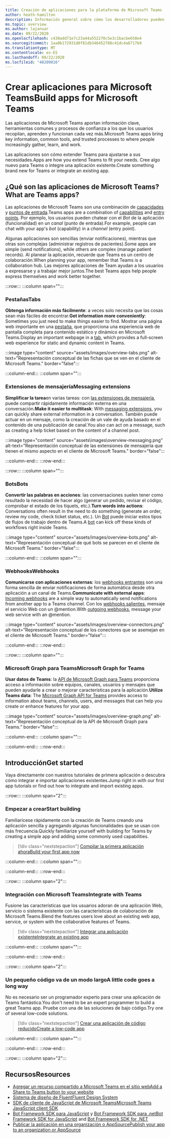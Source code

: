 ```yaml
---
title: Creación de aplicaciones para la plataforma de Microsoft Teams
author: heath-hamilton
description: Información general sobre cómo los desarrolladores pueden ampliar y personalizar las características de Microsoft Teams con aplicaciones personalizadas.
ms.topic: overview
ms.author: lajanuar
ms.date: 09/22/2020
ms.openlocfilehash: c430add71e7c23a44a552270c5e3c1bacbe650e4
ms.sourcegitcommit: 1aa0b172931d0f81db346452788c41dc4a6717b9
ms.translationtype: MT
ms.contentlocale: es-ES
ms.lasthandoff: 09/22/2020
ms.locfileid: "48209816"
---
```

# <a name="build-apps-for-microsoft-teams"></a><span data-ttu-id="833e0-103">Crear aplicaciones para Microsoft Teams</span><span class="sxs-lookup"><span data-stu-id="833e0-103">Build apps for Microsoft Teams</span></span>

<span data-ttu-id="833e0-104">Las aplicaciones de Microsoft Teams aportan información clave, herramientas comunes y procesos de confianza a los que los usuarios recopilan, aprenden y funcionan cada vez más.</span><span class="sxs-lookup"><span data-stu-id="833e0-104">Microsoft Teams apps bring key information, common tools, and trusted processes to where people increasingly gather, learn, and work.</span></span>

<span data-ttu-id="833e0-105">Las aplicaciones son cómo extender Teams para ajustarse a sus necesidades.</span><span class="sxs-lookup"><span data-stu-id="833e0-105">Apps are how you extend Teams to fit your needs.</span></span> <span data-ttu-id="833e0-106">Cree algo nuevo para Teams o integre una aplicación existente.</span><span class="sxs-lookup"><span data-stu-id="833e0-106">Create something brand new for Teams or integrate an existing app.</span></span>

## <a name="what-are-teams-apps"></a><span data-ttu-id="833e0-107">¿Qué son las aplicaciones de Microsoft Teams?</span><span class="sxs-lookup"><span data-stu-id="833e0-107">What are Teams apps?</span></span>

<span data-ttu-id="833e0-108">Las aplicaciones de Microsoft Teams son una combinación de [capacidades](concepts/capabilities-overview.md) y [puntos de entrada](concepts/extensibility-points.md).</span><span class="sxs-lookup"><span data-stu-id="833e0-108">Teams apps are a combination of [capabilities](concepts/capabilities-overview.md) and [entry points](concepts/extensibility-points.md).</span></span> <span data-ttu-id="833e0-109">Por ejemplo, los usuarios pueden chatear con el *Bot* de la aplicación (funcionalidad) en un *canal* (punto de entrada).</span><span class="sxs-lookup"><span data-stu-id="833e0-109">For example, people can chat with your app's *bot* (capability) in a *channel* (entry point).</span></span>

<span data-ttu-id="833e0-110">Algunas aplicaciones son sencillas (enviar notificaciones), mientras que otras son complejas (administrar registros de pacientes).</span><span class="sxs-lookup"><span data-stu-id="833e0-110">Some apps are simple (send notifications), while others are complex (manage patient records).</span></span> <span data-ttu-id="833e0-111">Al planear la aplicación, recuerde que Teams es un centro de colaboración.</span><span class="sxs-lookup"><span data-stu-id="833e0-111">When planning your app, remember that Teams is a collaboration hub.</span></span> <span data-ttu-id="833e0-112">Las mejores aplicaciones de Team ayudan a los usuarios a expresarse y a trabajar mejor juntos.</span><span class="sxs-lookup"><span data-stu-id="833e0-112">The best Teams apps help people express themselves and work better together.</span></span>

:::row:::
   :::column span="":::

### <a name="tabs"></a><span data-ttu-id="833e0-113">Pestañas</span><span class="sxs-lookup"><span data-stu-id="833e0-113">Tabs</span></span>

<span data-ttu-id="833e0-114">**Obtenga información más fácilmente**: a veces solo necesita que las cosas sean más fáciles de encontrar.</span><span class="sxs-lookup"><span data-stu-id="833e0-114">**Get information more conveniently**: Sometimes you just need to make things easier to find.</span></span> <span data-ttu-id="833e0-115">Mostrar una página web importante en una [pestaña](tabs/what-are-tabs.md), que proporciona una experiencia web de pantalla completa para contenido estático y dinámico en Microsoft Teams.</span><span class="sxs-lookup"><span data-stu-id="833e0-115">Display an important webpage in a [tab](tabs/what-are-tabs.md), which provides a full-screen web experience for static and dynamic content in Teams.</span></span>

:::image type="content" source="assets/images/overview-tabs.png" alt-text="Representación conceptual de las fichas que se ven en el cliente de Microsoft Teams." border="false":::

   :::column-end:::
   :::column span="":::

### <a name="messaging-extensions"></a><span data-ttu-id="833e0-117">Extensiones de mensajería</span><span class="sxs-lookup"><span data-stu-id="833e0-117">Messaging extensions</span></span>

<span data-ttu-id="833e0-118">**Simplificar la tarea**en varias tareas: con [las extensiones de mensajería](messaging-extensions/what-are-messaging-extensions.md), puede compartir rápidamente información externa en una conversación.</span><span class="sxs-lookup"><span data-stu-id="833e0-118">**Make it easier to multitask**: With [messaging extensions](messaging-extensions/what-are-messaging-extensions.md), you can quickly share external information in a conversation.</span></span> <span data-ttu-id="833e0-119">También puede actuar en un mensaje, como la creación de un vale de ayuda basado en el contenido de una publicación de canal.</span><span class="sxs-lookup"><span data-stu-id="833e0-119">You also can act on a message, such as creating a help ticket based on the content of a channel post.</span></span>

:::image type="content" source="assets\images\overview-messaging.png" alt-text="Representación conceptual de las extensiones de mensajería que tienen el mismo aspecto en el cliente de Microsoft Teams." border="false":::

   :::column-end:::
:::row-end:::

:::row:::
   :::column span="":::

### <a name="bots"></a><span data-ttu-id="833e0-121">Bots</span><span class="sxs-lookup"><span data-stu-id="833e0-121">Bots</span></span>

<span data-ttu-id="833e0-122">**Convertir las palabras en acciones**: las conversaciones suelen tener como resultado la necesidad de hacer algo (generar un pedido, revisar el código, comprobar el estado de los tíquets, etc.).</span><span class="sxs-lookup"><span data-stu-id="833e0-122">**Turn words into actions**: Conversations often result in the need to do something (generate an order, review my code, check ticket status, etc.).</span></span> <span data-ttu-id="833e0-123">Un [Bot](bots/what-are-bots.md) puede iniciar estos tipos de flujos de trabajo dentro de Teams.</span><span class="sxs-lookup"><span data-stu-id="833e0-123">A [bot](bots/what-are-bots.md) can kick off these kinds of workflows right inside Teams.</span></span>

:::image type="content" source="assets/images/overview-bots.png" alt-text="Representación conceptual de qué bots se parecen en el cliente de Microsoft Teams." border="false":::

   :::column-end:::
   :::column span="":::

### <a name="webhooks"></a><span data-ttu-id="833e0-125">Webhooks</span><span class="sxs-lookup"><span data-stu-id="833e0-125">Webhooks</span></span>

<span data-ttu-id="833e0-126">**Comunicarse con aplicaciones externas**: los [webhooks entrantes](webhooks-and-connectors/what-are-webhooks-and-connectors.md#incoming-webhooks) son una forma sencilla de enviar notificaciones de forma automática desde otra aplicación a un canal de Teams.</span><span class="sxs-lookup"><span data-stu-id="833e0-126">**Communicate with external apps**: [Incoming webhooks](webhooks-and-connectors/what-are-webhooks-and-connectors.md#incoming-webhooks) are a simple way to automatically send notifications from another app to a Teams channel.</span></span> <span data-ttu-id="833e0-127">Con los [webhooks salientes](webhooks-and-connectors/what-are-webhooks-and-connectors.md#outgoing-webhooks), mensaje el servicio Web con un @mention.</span><span class="sxs-lookup"><span data-stu-id="833e0-127">With [outgoing webhooks](webhooks-and-connectors/what-are-webhooks-and-connectors.md#outgoing-webhooks), message your web service with an @mention.</span></span>

:::image type="content" source="assets/images/overview-connectors.png" alt-text="Representación conceptual de los conectores que se asemejan en el cliente de Microsoft Teams." border="false":::

   :::column-end:::
:::row-end:::

:::row:::
   :::column span="":::

### <a name="microsoft-graph-for-teams"></a><span data-ttu-id="833e0-129">Microsoft Graph para Teams</span><span class="sxs-lookup"><span data-stu-id="833e0-129">Microsoft Graph for Teams</span></span>

<span data-ttu-id="833e0-130">**Usar datos de Teams**: la [API de Microsoft Graph para Teams](https://docs.microsoft.com/graph/teams-concept-overview) proporciona acceso a información sobre equipos, canales, usuarios y mensajes que pueden ayudarle a crear o mejorar características para la aplicación.</span><span class="sxs-lookup"><span data-stu-id="833e0-130">**Utilize Teams data**: The [Microsoft Graph API for Teams](https://docs.microsoft.com/graph/teams-concept-overview) provides access to information about teams, channels, users, and messages that can help you create or enhance features for your app.</span></span>

:::image type="content" source="assets/images/overview-graph.png" alt-text="Representación conceptual de la API de Microsoft Graph para Teams." border="false":::

   :::column-end:::
   :::column span="":::

   :::column-end:::
:::row-end:::

## <a name="get-started"></a><span data-ttu-id="833e0-132">Introducción</span><span class="sxs-lookup"><span data-stu-id="833e0-132">Get started</span></span>

<span data-ttu-id="833e0-133">Vaya directamente con nuestros tutoriales de primera aplicación o descubra cómo integrar e importar aplicaciones existentes.</span><span class="sxs-lookup"><span data-stu-id="833e0-133">Jump right in with our first app tutorials or find out how to integrate and import existing apps.</span></span>

:::row:::
   :::column span="2":::

### <a name="start-building"></a><span data-ttu-id="833e0-134">Empezar a crear</span><span class="sxs-lookup"><span data-stu-id="833e0-134">Start building</span></span>

   <span data-ttu-id="833e0-135">Familiarícese rápidamente con la creación de Teams creando una aplicación sencilla y agregando algunas funcionalidades que se usan con más frecuencia.</span><span class="sxs-lookup"><span data-stu-id="833e0-135">Quickly familiarize yourself with building for Teams by creating a simple app and adding some commonly used capabilities.</span></span>

   > [!div class="nextstepaction"]
   > [<span data-ttu-id="833e0-136">Compilar la primera aplicación ahora</span><span class="sxs-lookup"><span data-stu-id="833e0-136">Build your first app now</span></span>](build-your-first-app/build-first-app-overview.md)

   :::column-end:::
   :::column span="":::

   :::column-end:::
:::row-end:::

:::row:::
   :::column span="2":::

### <a name="integrate-with-teams"></a><span data-ttu-id="833e0-137">Integración con Microsoft Teams</span><span class="sxs-lookup"><span data-stu-id="833e0-137">Integrate with Teams</span></span>

   <span data-ttu-id="833e0-138">Fusione las características que los usuarios adoran de una aplicación Web, servicio o sistema existente con las características de colaboración de Microsoft Teams.</span><span class="sxs-lookup"><span data-stu-id="833e0-138">Blend the features users love about an existing web app, service, or system with the collaborative features of Teams.</span></span>

   > [!div class="nextstepaction"]
   > [<span data-ttu-id="833e0-139">Integrar una aplicación existente</span><span class="sxs-lookup"><span data-stu-id="833e0-139">Integrate an existing app</span></span>](samples/integrating-web-apps.md)

   :::column-end:::
   :::column span="":::

   :::column-end:::
:::row-end:::

:::row:::
   :::column span="2":::

### <a name="a-little-code-goes-a-long-way"></a><span data-ttu-id="833e0-140">Un pequeño código va de un modo largo</span><span class="sxs-lookup"><span data-stu-id="833e0-140">A little code goes a long way</span></span>

   <span data-ttu-id="833e0-141">No es necesario ser un programador experto para crear una aplicación de Teams fantástica.</span><span class="sxs-lookup"><span data-stu-id="833e0-141">You don't need to be an expert programmer to build a great Teams app.</span></span> <span data-ttu-id="833e0-142">Pruebe con una de las soluciones de bajo código.</span><span class="sxs-lookup"><span data-stu-id="833e0-142">Try one of several low-code solutions.</span></span>

   > [!div class="nextstepaction"]
   > [<span data-ttu-id="833e0-143">Crear una aplicación de código reducido</span><span class="sxs-lookup"><span data-stu-id="833e0-143">Create a low-code app</span></span>](samples/teams-low-code-solutions.md)

   :::column-end:::
   :::column span="":::

   :::column-end:::
:::row-end:::

:::row:::
   :::column span="2":::

## <a name="resources"></a><span data-ttu-id="833e0-144">Recursos</span><span class="sxs-lookup"><span data-stu-id="833e0-144">Resources</span></span>

* [<span data-ttu-id="833e0-145">Agregar un recurso compartido a Microsoft Teams en el sitio web</span><span class="sxs-lookup"><span data-stu-id="833e0-145">Add a Share to Teams button to your website</span></span>](concepts/build-and-test/share-to-teams.md)
* [<span data-ttu-id="833e0-146">Sistema de diseño de Fluent</span><span class="sxs-lookup"><span data-stu-id="833e0-146">Fluent Design System</span></span>](https://fluentsite.z22.web.core.windows.net/)
* [<span data-ttu-id="833e0-147">SDK de cliente de JavaScript de Microsoft Teams</span><span class="sxs-lookup"><span data-stu-id="833e0-147">Microsoft Teams JavaScript client SDK</span></span>](https://docs.microsoft.com/javascript/api/@microsoft/teams-js/?view=msteams-client-js-latest&preserve-view=true)
* <span data-ttu-id="833e0-148">[Bot Framework SDK para JavaScript](https://github.com/Microsoft/botbuilder-js) y [Bot Framework SDK para .net](https://github.com/Microsoft/botbuilder-dotnet/)</span><span class="sxs-lookup"><span data-stu-id="833e0-148">[Bot Framework SDK for JavaScript](https://github.com/Microsoft/botbuilder-js) and [Bot Framework SDK for .NET](https://github.com/Microsoft/botbuilder-dotnet/)</span></span>
* [<span data-ttu-id="833e0-149">Publicar la aplicación en una organización o AppSource</span><span class="sxs-lookup"><span data-stu-id="833e0-149">Publish your app to an organization or AppSource</span></span>](concepts/deploy-and-publish/overview.md)
